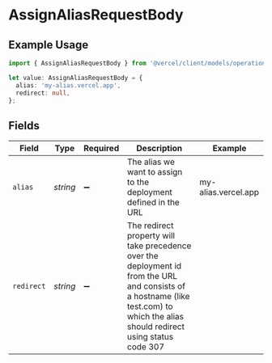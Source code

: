 # AssignAliasRequestBody

## Example Usage

```typescript
import { AssignAliasRequestBody } from '@vercel/client/models/operations';

let value: AssignAliasRequestBody = {
  alias: 'my-alias.vercel.app',
  redirect: null,
};
```

## Fields

| Field      | Type     | Required           | Description                                                                                                                                                                        | Example             |
| ---------- | -------- | ------------------ | ---------------------------------------------------------------------------------------------------------------------------------------------------------------------------------- | ------------------- |
| `alias`    | _string_ | :heavy_minus_sign: | The alias we want to assign to the deployment defined in the URL                                                                                                                   | my-alias.vercel.app |
| `redirect` | _string_ | :heavy_minus_sign: | The redirect property will take precedence over the deployment id from the URL and consists of a hostname (like test.com) to which the alias should redirect using status code 307 | <nil>               |
